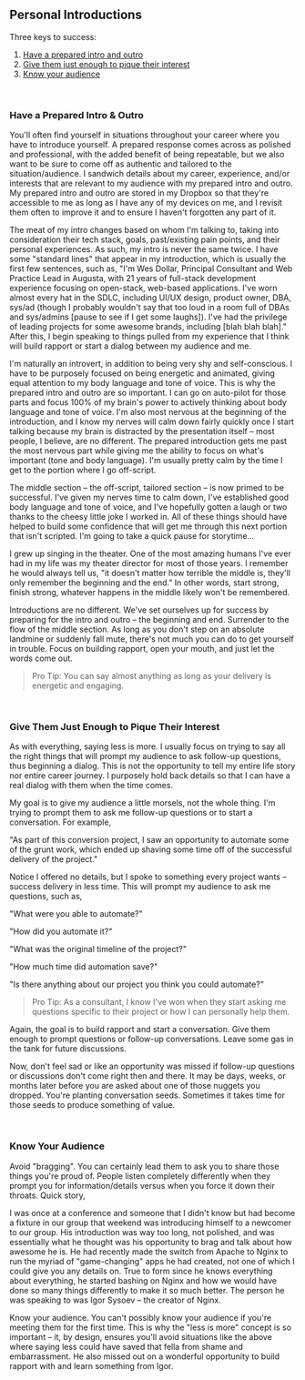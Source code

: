 ## Personal Introductions

Three keys to success:
1. [Have a prepared intro and outro](#have-a-prepared-intro-&-outro)
2. [Give them just enough to pique their interest](#give-them-just-enough-to-pique-their-interest)
3. [Know your audience](#know-your-audience)

<br>

### Have a Prepared Intro & Outro

You'll often find yourself in situations throughout your career where you have to introduce yourself. A prepared response comes across as polished and professional, with the added benefit of being repeatable, but we also want to be sure to come off as authentic and tailored to the situation/audience. I sandwich details about my career, experience, and/or interests that are relevant to my audience with my prepared intro and outro. My prepared intro and outro are stored in my Dropbox so that they're accessible to me as long as I have any of my devices on me, and I revisit them often to improve it and to ensure I haven't forgotten any part of it.

The meat of my intro changes based on whom I'm talking to, taking into consideration their tech stack, goals, past/existing pain points, and their personal experiences. As such, my intro is never the same twice. I have some "standard lines" that appear in my introduction, which is usually the first few sentences, such as, "I'm Wes Dollar, Principal Consultant and Web Practice Lead in Augusta, with 21 years of full-stack development experience focusing on open-stack, web-based applications. I've worn almost every hat in the SDLC, including UI/UX design, product owner, DBA, sys/ad (though I probably wouldn't say that too loud in a room full of DBAs and sys/admins [pause to see if I get some laughs]). I've had the privilege of leading projects for some awesome brands, including [blah blah blah]." After this, I begin speaking to things pulled from my experience that I think will build rapport or start a dialog between my audience and me.

I'm naturally an introvert, in addition to being very shy and self-conscious. I have to be purposely focused on being energetic and animated, giving equal attention to my body language and tone of voice. This is why the prepared intro and outro are so important. I can go on auto-pilot for those parts and focus 100% of my brain's power to actively thinking about body language and tone of voice. I'm also most nervous at the beginning of the introduction, and I know my nerves will calm down fairly quickly once I start talking because my brain is distracted by the presentation itself – most people, I believe, are no different. The prepared introduction gets me past the most nervous part while giving me the ability to focus on what's important (tone and body language). I'm usually pretty calm by the time I get to the portion where I go off-script.

The middle section – the off-script, tailored section – is now primed to be successful. I've given my nerves time to calm down, I've established good body language and tone of voice, and I've hopefully gotten a laugh or two thanks to the cheesy little joke I worked in. All of these things should have helped to build some confidence that will get me through this next portion that isn't scripted. I'm going to take a quick pause for storytime...

I grew up singing in the theater. One of the most amazing humans I've ever had in my life was my theater director for most of those years. I remember he would always tell us, "it doesn't matter how terrible the middle is, they'll only remember the beginning and the end." In other words, start strong, finish strong, whatever happens in the middle likely won't be remembered.

Introductions are no different. We've set ourselves up for success by preparing for the intro and outro – the beginning and end. Surrender to the flow of the middle section. As long as you don't step on an absolute landmine or suddenly fall mute, there's not much you can do to get yourself in trouble. Focus on building rapport, open your mouth, and just let the words come out.

> Pro Tip: You can say almost anything as long as your delivery is energetic and engaging.

<br>

### Give Them Just Enough to Pique Their Interest

As with everything, saying less is more. I usually focus on trying to say all the right things that will prompt my audience to ask follow-up questions, thus beginning a dialog. This is not the opportunity to tell my entire life story nor entire career journey. I purposely hold back details so that I can have a real dialog with them when the time comes.

My goal is to give my audience a little morsels, not the whole thing. I'm trying to prompt them to ask me follow-up questions or to start a conversation. For example,

"As part of this conversion project, I saw an opportunity to automate some of the grunt work, which ended up shaving some time off of the successful delivery of the project."

Notice I offered no details, but I spoke to something every project wants – success delivery in less time. This will prompt my audience to ask me questions, such as,

"What were you able to automate?"

"How did you automate it?"

"What was the original timeline of the project?"

"How much time did automation save?"

"Is there anything about our project you think you could automate?"

> Pro Tip:
As a consultant, I know I've won when they start asking me questions specific to their project or how I can personally help them.

Again, the goal is to build rapport and start a conversation. Give them enough to prompt questions or follow-up conversations. Leave some gas in the tank for future discussions.

Now, don't feel sad or like an opportunity was missed if follow-up questions or discussions don't come right then and there. It may be days, weeks, or months later before you are asked about one of those nuggets you dropped. You're planting conversation seeds. Sometimes it takes time for those seeds to produce something of value.

<br>

### Know Your Audience

Avoid "bragging". You can certainly lead them to ask you to share those things you're proud of. People listen completely differently when they prompt you for information/details versus when you force it down their throats. Quick story,

I was once at a conference and someone that I didn't know but had become a fixture in our group that weekend was introducing himself to a newcomer to our group. His introduction was way too long, not polished, and was essentially what he thought was his opportunity to brag and talk about how awesome he is. He had recently made the switch from Apache to Nginx to run the myriad of "game-changing" apps he had created, not one of which I could give you any details on. True to form since he knows everything about everything, he started bashing on Nginx and how we would have done so many things differently to make it so much better. The person he was speaking to was Igor Sysoev – the creator of Nginx.

Know your audience. You can't possibly know your audience if you're meeting them for the first time. This is why the "less is more" concept is so important – it, by design, ensures you'll avoid situations like the above where saying less could have saved that fella from shame and embarrassment. He also missed out on a wonderful opportunity to build rapport with and learn something from Igor.
